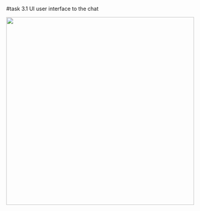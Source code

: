 #task 3.1 UI
user interface to the chat

<!--![Screenshot](http://res.cloudinary.com/ddde4c88o/image/upload/v1457435443/UI.png)-->

<img width=500px src="http://res.cloudinary.com/ddde4c88o/image/upload/v1457435443/UI.png"/>
